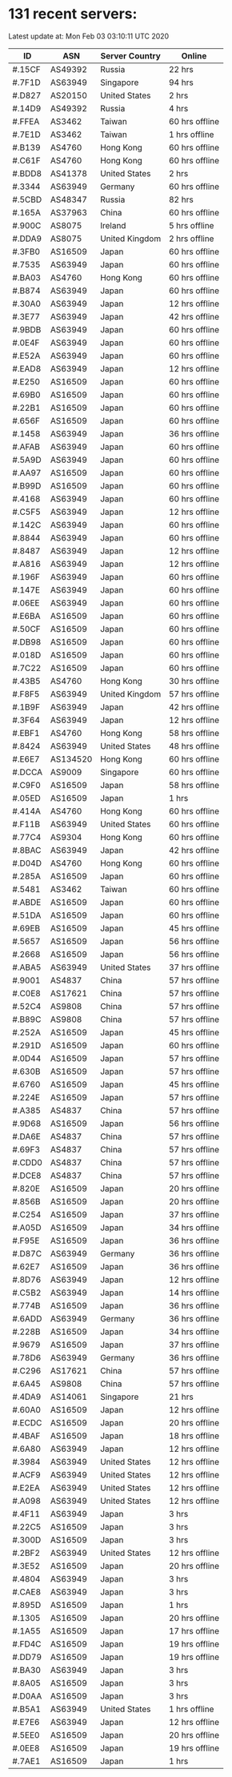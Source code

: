 # 131 recent servers:

Latest update at: Mon Feb 03 03:10:11 UTC 2020

| ID | ASN | Server Country | Online |
| -- | --- | -------------- | ------ |
| #.15CF | AS49392 | Russia | 22 hrs |
| #.7F1D | AS63949 | Singapore | 94 hrs |
| #.D827 | AS20150 | United States | 2 hrs |
| #.14D9 | AS49392 | Russia | 4 hrs |
| #.FFEA | AS3462 | Taiwan | 60 hrs offline |
| #.7E1D | AS3462 | Taiwan | 1 hrs offline |
| #.B139 | AS4760 | Hong Kong | 60 hrs offline |
| #.C61F | AS4760 | Hong Kong | 60 hrs offline |
| #.BDD8 | AS41378 | United States | 2 hrs |
| #.3344 | AS63949 | Germany | 60 hrs offline |
| #.5CBD | AS48347 | Russia | 82 hrs |
| #.165A | AS37963 | China | 60 hrs offline |
| #.900C | AS8075 | Ireland | 5 hrs offline |
| #.DDA9 | AS8075 | United Kingdom | 2 hrs offline |
| #.3FB0 | AS16509 | Japan | 60 hrs offline |
| #.7535 | AS63949 | Japan | 60 hrs offline |
| #.BA03 | AS4760 | Hong Kong | 60 hrs offline |
| #.B874 | AS63949 | Japan | 60 hrs offline |
| #.30A0 | AS63949 | Japan | 12 hrs offline |
| #.3E77 | AS63949 | Japan | 42 hrs offline |
| #.9BDB | AS63949 | Japan | 60 hrs offline |
| #.0E4F | AS63949 | Japan | 60 hrs offline |
| #.E52A | AS63949 | Japan | 60 hrs offline |
| #.EAD8 | AS63949 | Japan | 12 hrs offline |
| #.E250 | AS16509 | Japan | 60 hrs offline |
| #.69B0 | AS16509 | Japan | 60 hrs offline |
| #.22B1 | AS16509 | Japan | 60 hrs offline |
| #.656F | AS16509 | Japan | 60 hrs offline |
| #.1458 | AS63949 | Japan | 36 hrs offline |
| #.AFAB | AS63949 | Japan | 60 hrs offline |
| #.5A9D | AS63949 | Japan | 60 hrs offline |
| #.AA97 | AS16509 | Japan | 60 hrs offline |
| #.B99D | AS16509 | Japan | 60 hrs offline |
| #.4168 | AS63949 | Japan | 60 hrs offline |
| #.C5F5 | AS63949 | Japan | 12 hrs offline |
| #.142C | AS63949 | Japan | 60 hrs offline |
| #.8844 | AS63949 | Japan | 60 hrs offline |
| #.8487 | AS63949 | Japan | 12 hrs offline |
| #.A816 | AS63949 | Japan | 12 hrs offline |
| #.196F | AS63949 | Japan | 60 hrs offline |
| #.147E | AS63949 | Japan | 60 hrs offline |
| #.06EE | AS63949 | Japan | 60 hrs offline |
| #.E6BA | AS16509 | Japan | 60 hrs offline |
| #.50CF | AS16509 | Japan | 60 hrs offline |
| #.DB98 | AS16509 | Japan | 60 hrs offline |
| #.018D | AS16509 | Japan | 60 hrs offline |
| #.7C22 | AS16509 | Japan | 60 hrs offline |
| #.43B5 | AS4760 | Hong Kong | 30 hrs offline |
| #.F8F5 | AS63949 | United Kingdom | 57 hrs offline |
| #.1B9F | AS63949 | Japan | 42 hrs offline |
| #.3F64 | AS63949 | Japan | 12 hrs offline |
| #.EBF1 | AS4760 | Hong Kong | 58 hrs offline |
| #.8424 | AS63949 | United States | 48 hrs offline |
| #.E6E7 | AS134520 | Hong Kong | 60 hrs offline |
| #.DCCA | AS9009 | Singapore | 60 hrs offline |
| #.C9F0 | AS16509 | Japan | 58 hrs offline |
| #.05ED | AS16509 | Japan | 1 hrs |
| #.414A | AS4760 | Hong Kong | 60 hrs offline |
| #.F11B | AS63949 | United States | 60 hrs offline |
| #.77C4 | AS9304 | Hong Kong | 60 hrs offline |
| #.8BAC | AS63949 | Japan | 42 hrs offline |
| #.D04D | AS4760 | Hong Kong | 60 hrs offline |
| #.285A | AS16509 | Japan | 60 hrs offline |
| #.5481 | AS3462 | Taiwan | 60 hrs offline |
| #.ABDE | AS16509 | Japan | 60 hrs offline |
| #.51DA | AS16509 | Japan | 60 hrs offline |
| #.69EB | AS16509 | Japan | 45 hrs offline |
| #.5657 | AS16509 | Japan | 56 hrs offline |
| #.2668 | AS16509 | Japan | 56 hrs offline |
| #.ABA5 | AS63949 | United States | 37 hrs offline |
| #.9001 | AS4837 | China | 57 hrs offline |
| #.C0E8 | AS17621 | China | 57 hrs offline |
| #.52C4 | AS9808 | China | 57 hrs offline |
| #.B89C | AS9808 | China | 57 hrs offline |
| #.252A | AS16509 | Japan | 45 hrs offline |
| #.291D | AS16509 | Japan | 60 hrs offline |
| #.0D44 | AS16509 | Japan | 57 hrs offline |
| #.630B | AS16509 | Japan | 57 hrs offline |
| #.6760 | AS16509 | Japan | 45 hrs offline |
| #.224E | AS16509 | Japan | 57 hrs offline |
| #.A385 | AS4837 | China | 57 hrs offline |
| #.9D68 | AS16509 | Japan | 56 hrs offline |
| #.DA6E | AS4837 | China | 57 hrs offline |
| #.69F3 | AS4837 | China | 57 hrs offline |
| #.CDD0 | AS4837 | China | 57 hrs offline |
| #.DCE8 | AS4837 | China | 57 hrs offline |
| #.820E | AS16509 | Japan | 20 hrs offline |
| #.856B | AS16509 | Japan | 20 hrs offline |
| #.C254 | AS16509 | Japan | 37 hrs offline |
| #.A05D | AS16509 | Japan | 34 hrs offline |
| #.F95E | AS16509 | Japan | 36 hrs offline |
| #.D87C | AS63949 | Germany | 36 hrs offline |
| #.62E7 | AS16509 | Japan | 36 hrs offline |
| #.8D76 | AS63949 | Japan | 12 hrs offline |
| #.C5B2 | AS63949 | Japan | 14 hrs offline |
| #.774B | AS16509 | Japan | 36 hrs offline |
| #.6ADD | AS63949 | Germany | 36 hrs offline |
| #.228B | AS16509 | Japan | 34 hrs offline |
| #.9679 | AS16509 | Japan | 37 hrs offline |
| #.78D6 | AS63949 | Germany | 36 hrs offline |
| #.C296 | AS17621 | China | 57 hrs offline |
| #.6A45 | AS9808 | China | 57 hrs offline |
| #.4DA9 | AS14061 | Singapore | 21 hrs |
| #.60A0 | AS16509 | Japan | 12 hrs offline |
| #.ECDC | AS16509 | Japan | 20 hrs offline |
| #.4BAF | AS16509 | Japan | 18 hrs offline |
| #.6A80 | AS63949 | Japan | 12 hrs offline |
| #.3984 | AS63949 | United States | 12 hrs offline |
| #.ACF9 | AS63949 | United States | 12 hrs offline |
| #.E2EA | AS63949 | United States | 12 hrs offline |
| #.A098 | AS63949 | United States | 12 hrs offline |
| #.4F11 | AS63949 | Japan | 3 hrs |
| #.22C5 | AS16509 | Japan | 3 hrs |
| #.300D | AS16509 | Japan | 3 hrs |
| #.2BF2 | AS63949 | United States | 12 hrs offline |
| #.3E52 | AS16509 | Japan | 20 hrs offline |
| #.4804 | AS63949 | Japan | 3 hrs |
| #.CAE8 | AS63949 | Japan | 3 hrs |
| #.895D | AS16509 | Japan | 1 hrs |
| #.1305 | AS16509 | Japan | 20 hrs offline |
| #.1A55 | AS16509 | Japan | 17 hrs offline |
| #.FD4C | AS16509 | Japan | 19 hrs offline |
| #.DD79 | AS16509 | Japan | 19 hrs offline |
| #.BA30 | AS63949 | Japan | 3 hrs |
| #.8A05 | AS16509 | Japan | 3 hrs |
| #.D0AA | AS16509 | Japan | 3 hrs |
| #.B5A1 | AS63949 | United States | 1 hrs offline |
| #.E7E6 | AS63949 | Japan | 12 hrs offline |
| #.5EE0 | AS16509 | Japan | 20 hrs offline |
| #.0EE8 | AS16509 | Japan | 19 hrs offline |
| #.7AE1 | AS16509 | Japan | 1 hrs |

